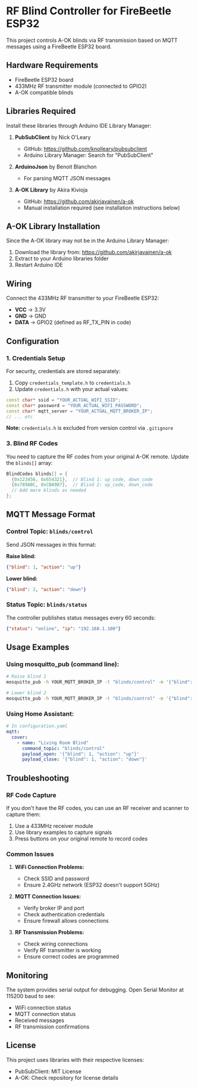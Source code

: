 # RF Blind Controller for FireBeetle ESP32

This project controls A-OK blinds via RF transmission based on MQTT messages using a FireBeetle ESP32 board.

## Hardware Requirements

- FireBeetle ESP32 board
- 433MHz RF transmitter module (connected to GPIO2)
- A-OK compatible blinds

## Libraries Required

Install these libraries through Arduino IDE Library Manager:

1. **PubSubClient** by Nick O'Leary
   - GitHub: https://github.com/knolleary/pubsubclient
   - Arduino Library Manager: Search for "PubSubClient"

2. **ArduinoJson** by Benoit Blanchon
   - For parsing MQTT JSON messages

3. **A-OK Library** by Akira Kivioja
   - GitHub: https://github.com/akirjavainen/a-ok
   - Manual installation required (see installation instructions below)

## A-OK Library Installation

Since the A-OK library may not be in the Arduino Library Manager:

1. Download the library from: https://github.com/akirjavainen/a-ok
2. Extract to your Arduino libraries folder
3. Restart Arduino IDE

## Wiring

Connect the 433MHz RF transmitter to your FireBeetle ESP32:

- **VCC** → 3.3V
- **GND** → GND  
- **DATA** → GPIO2 (defined as RF_TX_PIN in code)

## Configuration

### 1. Credentials Setup
For security, credentials are stored separately:
1. Copy `credentials_template.h` to `credentials.h`
2. Update `credentials.h` with your actual values:
```cpp
const char* ssid = "YOUR_ACTUAL_WIFI_SSID";
const char* password = "YOUR_ACTUAL_WIFI_PASSWORD";
const char* mqtt_server = "YOUR_ACTUAL_MQTT_BROKER_IP";
// ... etc
```
**Note:** `credentials.h` is excluded from version control via `.gitignore`

### 3. Blind RF Codes
You need to capture the RF codes from your original A-OK remote. Update the `blinds[]` array:
```cpp
BlindCodes blinds[] = {
  {0x123456, 0x654321},  // Blind 1: up_code, down_code
  {0x789ABC, 0xCBA987},  // Blind 2: up_code, down_code
  // Add more blinds as needed
};
```

## MQTT Message Format

### Control Topic: `blinds/control`

Send JSON messages in this format:

**Raise blind:**
```json
{"blind": 1, "action": "up"}
```

**Lower blind:**
```json
{"blind": 2, "action": "down"}
```

### Status Topic: `blinds/status`

The controller publishes status messages every 60 seconds:
```json
{"status": "online", "ip": "192.168.1.100"}
```

## Usage Examples

### Using mosquitto_pub (command line):
```bash
# Raise blind 1
mosquitto_pub -h YOUR_MQTT_BROKER_IP -t "blinds/control" -m '{"blind": 1, "action": "up"}'

# Lower blind 2
mosquitto_pub -h YOUR_MQTT_BROKER_IP -t "blinds/control" -m '{"blind": 2, "action": "down"}'
```

### Using Home Assistant:
```yaml
# In configuration.yaml
mqtt:
  cover:
    - name: "Living Room Blind"
      command_topic: "blinds/control"
      payload_open: '{"blind": 1, "action": "up"}'
      payload_close: '{"blind": 1, "action": "down"}'
```

## Troubleshooting

### RF Code Capture
If you don't have the RF codes, you can use an RF receiver and scanner to capture them:
1. Use a 433MHz receiver module
2. Use library examples to capture signals
3. Press buttons on your original remote to record codes

### Common Issues

1. **WiFi Connection Problems:**
   - Check SSID and password
   - Ensure 2.4GHz network (ESP32 doesn't support 5GHz)

2. **MQTT Connection Issues:**
   - Verify broker IP and port
   - Check authentication credentials
   - Ensure firewall allows connections

3. **RF Transmission Problems:**
   - Check wiring connections
   - Verify RF transmitter is working
   - Ensure correct codes are programmed

## Monitoring

The system provides serial output for debugging. Open Serial Monitor at 115200 baud to see:
- WiFi connection status
- MQTT connection status
- Received messages
- RF transmission confirmations

## License

This project uses libraries with their respective licenses:
- PubSubClient: MIT License
- A-OK: Check repository for license details